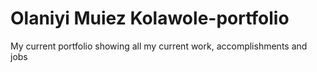 # Olaniyi Muiez Kolawole-portfolio
My current portfolio showing all my current work, accomplishments and jobs
